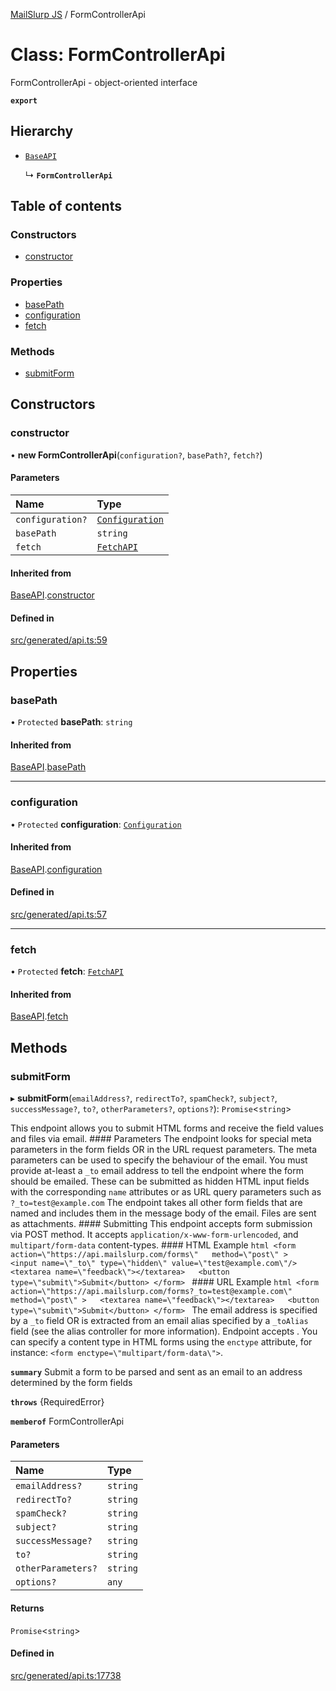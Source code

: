 [MailSlurp JS](../README.md) / FormControllerApi

# Class: FormControllerApi

FormControllerApi - object-oriented interface

**`export`**

## Hierarchy

- [`BaseAPI`](BaseAPI.md)

  ↳ **`FormControllerApi`**

## Table of contents

### Constructors

- [constructor](FormControllerApi.md#constructor)

### Properties

- [basePath](FormControllerApi.md#basepath)
- [configuration](FormControllerApi.md#configuration)
- [fetch](FormControllerApi.md#fetch)

### Methods

- [submitForm](FormControllerApi.md#submitform)

## Constructors

### constructor

• **new FormControllerApi**(`configuration?`, `basePath?`, `fetch?`)

#### Parameters

| Name | Type |
| :------ | :------ |
| `configuration?` | [`Configuration`](Configuration.md) |
| `basePath` | `string` |
| `fetch` | [`FetchAPI`](../interfaces/FetchAPI.md) |

#### Inherited from

[BaseAPI](BaseAPI.md).[constructor](BaseAPI.md#constructor)

#### Defined in

[src/generated/api.ts:59](https://github.com/mailslurp/mailslurp-client/blob/6bcf839/src/generated/api.ts#L59)

## Properties

### basePath

• `Protected` **basePath**: `string`

#### Inherited from

[BaseAPI](BaseAPI.md).[basePath](BaseAPI.md#basepath)

___

### configuration

• `Protected` **configuration**: [`Configuration`](Configuration.md)

#### Inherited from

[BaseAPI](BaseAPI.md).[configuration](BaseAPI.md#configuration)

#### Defined in

[src/generated/api.ts:57](https://github.com/mailslurp/mailslurp-client/blob/6bcf839/src/generated/api.ts#L57)

___

### fetch

• `Protected` **fetch**: [`FetchAPI`](../interfaces/FetchAPI.md)

#### Inherited from

[BaseAPI](BaseAPI.md).[fetch](BaseAPI.md#fetch)

## Methods

### submitForm

▸ **submitForm**(`emailAddress?`, `redirectTo?`, `spamCheck?`, `subject?`, `successMessage?`, `to?`, `otherParameters?`, `options?`): `Promise`<`string`\>

This endpoint allows you to submit HTML forms and receive the field values and files via email.   #### Parameters The endpoint looks for special meta parameters in the form fields OR in the URL request parameters. The meta parameters can be used to specify the behaviour of the email.   You must provide at-least a `_to` email address to tell the endpoint where the form should be emailed. These can be submitted as hidden HTML input fields with the corresponding `name` attributes or as URL query parameters such as `?_to=test@example.com`  The endpoint takes all other form fields that are named and includes them in the message body of the email. Files are sent as attachments.  #### Submitting This endpoint accepts form submission via POST method. It accepts `application/x-www-form-urlencoded`, and `multipart/form-data` content-types.  #### HTML Example ```html <form    action=\"https://api.mailslurp.com/forms\"   method=\"post\" >   <input name=\"_to\" type=\"hidden\" value=\"test@example.com\"/>   <textarea name=\"feedback\"></textarea>   <button type=\"submit\">Submit</button> </form> ```  #### URL Example ```html <form    action=\"https://api.mailslurp.com/forms?_to=test@example.com\"   method=\"post\" >   <textarea name=\"feedback\"></textarea>   <button type=\"submit\">Submit</button> </form> ```    The email address is specified by a `_to` field OR is extracted from an email alias specified by a `_toAlias` field (see the alias controller for more information).  Endpoint accepts .  You can specify a content type in HTML forms using the `enctype` attribute, for instance: `<form enctype=\"multipart/form-data\">`.

**`summary`** Submit a form to be parsed and sent as an email to an address determined by the form fields

**`throws`** {RequiredError}

**`memberof`** FormControllerApi

#### Parameters

| Name | Type |
| :------ | :------ |
| `emailAddress?` | `string` |
| `redirectTo?` | `string` |
| `spamCheck?` | `string` |
| `subject?` | `string` |
| `successMessage?` | `string` |
| `to?` | `string` |
| `otherParameters?` | `string` |
| `options?` | `any` |

#### Returns

`Promise`<`string`\>

#### Defined in

[src/generated/api.ts:17738](https://github.com/mailslurp/mailslurp-client/blob/6bcf839/src/generated/api.ts#L17738)

